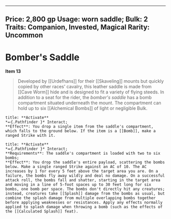 
---
Price: 2,800 gp
Usage: worn saddle;
Bulk: 2
Traits: Companion, Invested, Magical
Rarity: Uncommon
---

# Bomber's Saddle

**Item 13**

> Developed by [[Urdefhans]] for their [[Skaveling]] mounts but quickly copied by other races' cavalry, this leather saddle is made from [[Cave Worm]] hide and is designed to fit a variety of flying steeds. In addition to a seat for the rider, the *bomber's saddle* has a bomb compartment situated underneath the mount. The compartment can hold up to six [[Alchemical Bombs]] of light or negligible Bulk.

```ad-embed-ability
title: **Activate**
*⬻{.Pathfinder }* Interact; 
**Effect**: You drop a single item from the saddle's compartment, which falls to the ground below. If the item is a [[Bomb]], make a ranged Strike with it.

```

```ad-embed-ability
title: **Activate**
*⬺{.Pathfinder }* Interact; 
**Requirements**: The saddle's compartment is loaded with two to six bombs;
**Effect**: You drop the saddle's entire payload, scattering the bombs below. Make a single ranged Strike against an AC of 10. The AC increases by 1 for every 5 feet above the target area you are. On a failure, the bombs fly away wildly and deal no damage. On a successful attack roll, the bombs fall and shatter, starting in the target area and moving in a line of 5-foot spaces up to 30 feet long for six bombs, one bomb per space. The bombs don't directly hit any creatures; instead, creatures take [[Splash]] damage from the bombs as usual, but combine the splash damage from multiple overlapping bombs together before applying weaknesses or resistances. Apply any effects normally applied to splash damage when throwing a bomb (such as the effects of the [[Calculated Splash]] feat).

```
